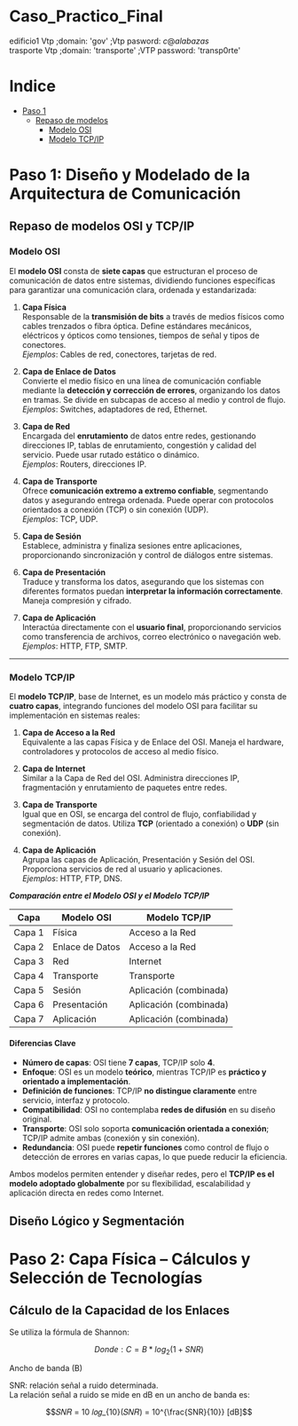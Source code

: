 # Caso_Practico_Final

edificio1 Vtp ;domain: 'gov' ;Vtp pasword: $c@alabazas$  
trasporte Vtp ;domain: 'transporte' ;VTP password: 'transp0rte'  

# Indice 

- [Paso 1](#paso-1-diseño-y-modelado-de-la-arquitectura-de-comunicacion)
   - [Repaso de modelos](#repaso-de-modelos-osi-y-tcpip)
      - [Modelo OSI](#modelo-osi)
      - [Modelo TCP/IP](#modelo-tcpip)

# Paso 1: Diseño y Modelado de la Arquitectura de Comunicación

## Repaso de modelos OSI y TCP/IP

### Modelo OSI

El **modelo OSI** consta de **siete capas** que estructuran el proceso de comunicación de datos entre sistemas, dividiendo funciones específicas para garantizar una comunicación clara, ordenada y estandarizada:

1. **Capa Física**  
   Responsable de la **transmisión de bits** a través de medios físicos como cables trenzados o fibra óptica. Define estándares mecánicos, eléctricos y ópticos como tensiones, tiempos de señal y tipos de conectores.  
   *Ejemplos*: Cables de red, conectores, tarjetas de red.

2. **Capa de Enlace de Datos**  
   Convierte el medio físico en una línea de comunicación confiable mediante la **detección y corrección de errores**, organizando los datos en tramas. Se divide en subcapas de acceso al medio y control de flujo.  
   *Ejemplos*: Switches, adaptadores de red, Ethernet.

3. **Capa de Red**  
   Encargada del **enrutamiento** de datos entre redes, gestionando direcciones IP, tablas de enrutamiento, congestión y calidad del servicio. Puede usar rutado estático o dinámico.  
   *Ejemplos*: Routers, direcciones IP.

4. **Capa de Transporte**  
   Ofrece **comunicación extremo a extremo confiable**, segmentando datos y asegurando entrega ordenada. Puede operar con protocolos orientados a conexión (TCP) o sin conexión (UDP).  
   *Ejemplos*: TCP, UDP.

5. **Capa de Sesión**  
   Establece, administra y finaliza sesiones entre aplicaciones, proporcionando sincronización y control de diálogos entre sistemas.

6. **Capa de Presentación**  
   Traduce y transforma los datos, asegurando que los sistemas con diferentes formatos puedan **interpretar la información correctamente**. Maneja compresión y cifrado.

7. **Capa de Aplicación**  
   Interactúa directamente con el **usuario final**, proporcionando servicios como transferencia de archivos, correo electrónico o navegación web.  
   *Ejemplos*: HTTP, FTP, SMTP.

---

### Modelo TCP/IP

El **modelo TCP/IP**, base de Internet, es un modelo más práctico y consta de **cuatro capas**, integrando funciones del modelo OSI para facilitar su implementación en sistemas reales:

1. **Capa de Acceso a la Red**  
   Equivalente a las capas Física y de Enlace del OSI. Maneja el hardware, controladores y protocolos de acceso al medio físico.

2. **Capa de Internet**  
   Similar a la Capa de Red del OSI. Administra direcciones IP, fragmentación y enrutamiento de paquetes entre redes.

3. **Capa de Transporte**  
   Igual que en OSI, se encarga del control de flujo, confiabilidad y segmentación de datos. Utiliza **TCP** (orientado a conexión) o **UDP** (sin conexión).

4. **Capa de Aplicación**  
   Agrupa las capas de Aplicación, Presentación y Sesión del OSI. Proporciona servicios de red al usuario y aplicaciones.  
   *Ejemplos*: HTTP, FTP, DNS.



 ***Comparación entre el Modelo OSI y el Modelo TCP/IP***

| **Capa**   | **Modelo OSI**             | **Modelo TCP/IP**              |
|-----------|-----------------------------|-------------------------------|
| Capa 1    | Física                      | Acceso a la Red               |
| Capa 2    | Enlace de Datos             | Acceso a la Red               |
| Capa 3    | Red                         | Internet                      |
| Capa 4    | Transporte                  | Transporte                    |
| Capa 5    | Sesión                      | Aplicación (combinada)        |
| Capa 6    | Presentación                | Aplicación (combinada)        |
| Capa 7    | Aplicación                  | Aplicación (combinada)        |


#### Diferencias Clave

- **Número de capas**: OSI tiene **7 capas**, TCP/IP solo **4**.
- **Enfoque**: OSI es un modelo **teórico**, mientras TCP/IP es **práctico y orientado a implementación**.
- **Definición de funciones**: TCP/IP **no distingue claramente** entre servicio, interfaz y protocolo.
- **Compatibilidad**: OSI no contemplaba **redes de difusión** en su diseño original.
- **Transporte**: OSI solo soporta **comunicación orientada a conexión**; TCP/IP admite ambas (conexión y sin conexión).
- **Redundancia**: OSI puede **repetir funciones** como control de flujo o detección de errores en varias capas, lo que puede reducir la eficiencia.

Ambos modelos permiten entender y diseñar redes, pero el **TCP/IP es el modelo adoptado globalmente** por su flexibilidad, escalabilidad y aplicación directa en redes como Internet.


## Diseño Lógico y Segmentación




# Paso 2: Capa Física – Cálculos y Selección de Tecnologías

## Cálculo de la Capacidad de los Enlaces

Se utiliza la fórmula de Shannon:  

$$Donde: C = B * log_2(1+SNR)$$  

Ancho de banda (B)  

SNR: relación señal a ruido determinada.   
La relación señal a ruido se mide en dB en un ancho de banda es:    

$$𝑆𝑁𝑅 = 10 𝑙𝑜𝑔_{10}(𝑆𝑁𝑅) = 10^{\frac{SNR}{10}} [dB]$$  
